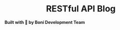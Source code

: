 <h1 align="center">
    RESTful API Blog
</h1>


#### Built with :blue_heart: by Boni Development Team

